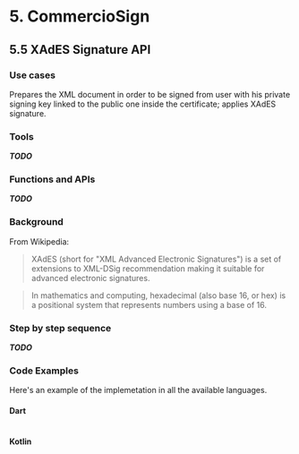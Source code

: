 # 5. CommercioSign

## 5.5 XAdES Signature API

### Use cases
Prepares the XML document in order to be signed from user with his private signing key linked to the public one inside the certificate; applies XAdES signature.

### Tools
***TODO***

### Functions and APIs
***TODO***

###  Background
From Wikipedia:
>XAdES (short for "XML Advanced Electronic Signatures") is a set of extensions to XML-DSig recommendation making it suitable for advanced electronic signatures.

>In mathematics and computing, hexadecimal (also base 16, or hex) is a positional system that represents numbers using a base of 16.

### Step by step sequence
***TODO***

### Code Examples
Here's an example of the implemetation in all the available languages.

#### Dart
```dart
```

#### Kotlin
```kotlin
```